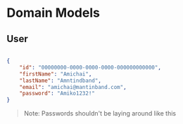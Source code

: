 # Domain Models

## User

```json

{
    "id": "00000000-0000-0000-0000-000000000000",
    "firstName": "Amichai",
    "lastName": "Amntindband",
    "email": "amichai@mantinband.com",
    "password": "Amiko1232!"
}
```

> Note: Passwords shouldn't be laying around like this